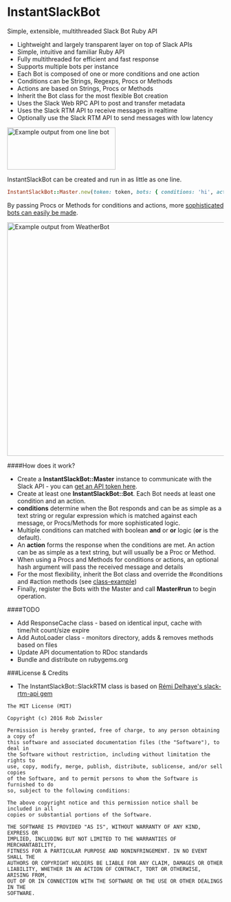 # InstantSlackBot
Simple, extensible, multithreaded Slack Bot Ruby API 
- Lightweight and largely transparent layer on top of Slack APIs
- Simple, intuitive and familiar Ruby API
- Fully multithreaded for efficient and fast response
- Supports multiple bots per instance
- Each Bot is composed of one or more conditions and one action
- Conditions can be Strings, Regexps, Procs or Methods
- Actions are based on Strings, Procs or Methods
- Inherit the Bot class for the most flexible Bot creation
- Uses the Slack Web RPC API to post and transfer metadata
- Uses the Slack RTM API to receive messages in realtime
- Optionally use the Slack RTM API to send messages with low latency


<img src="https://raw.githubusercontent.com/robzr/instant-slack-bot/master/examples/pics/one_line_slack.png" 
  alt="Example output from one line bot" height=98 width=252>

InstantSlackBot can be created and run in as little as one line.
```ruby
InstantSlackBot::Master.new(token: token, bots: { conditions: 'hi', action: 'Hello!' }).run
```

By passing Procs or Methods for conditions and actions, more [sophisticated bots can easily be made](examples).

<img src="https://raw.githubusercontent.com/robzr/instant-slack-bot/master/examples/pics/weather_bot_slack.png"
  alt="Example output from WeatherBot" height=542 width=815>

####How does it work?
* Create a **InstantSlackBot::Master** instance to communicate with the Slack API - you can 
[get an API token here](https://api.slack.com/docs/oauth-test-tokens).
* Create at least one **InstantSlackBot::Bot**. Each Bot needs at least one condition and an action.
* **conditions** determine when the Bot responds and can be as simple as a text string or 
  regular expression which is matched against each message, or Procs/Methods for more sophisticated logic.
* Multiple conditions can matched with boolean **and** or **or** logic (**or** is the default).
* An **action** forms the response when the conditions are met. An action can be as simple as a text string, but 
will usually be a Proc or Method.
* When using a Procs and Methods for conditions or actions, an optional hash argument will pass the received message and details
* For the most flexibility, inherit the Bot class and override the #conditions and #action methods (see [class-example](https://github.com/robzr/instant-slack-bot/blob/master/examples/class-bot))
* Finally, register the Bots with the Master and call **Master#run** to begin operation.

####TODO
* Add ResponseCache class - based on identical input, cache with time/hit count/size expire
* Add AutoLoader class - monitors directory, adds & removes methods based on files
* Update API documentation to RDoc standards
* Bundle and distribute on rubygems.org

###License & Credits
* The InstantSlackBot::SlackRTM class is based on [Rémi Delhaye's slack-rtm-api gem](https://github.com/rdlh/slack-rtm-api)

```
The MIT License (MIT)

Copyright (c) 2016 Rob Zwissler

Permission is hereby granted, free of charge, to any person obtaining a copy of
this software and associated documentation files (the "Software"), to deal in
the Software without restriction, including without limitation the rights to
use, copy, modify, merge, publish, distribute, sublicense, and/or sell copies
of the Software, and to permit persons to whom the Software is furnished to do
so, subject to the following conditions:

The above copyright notice and this permission notice shall be included in all
copies or substantial portions of the Software.

THE SOFTWARE IS PROVIDED "AS IS", WITHOUT WARRANTY OF ANY KIND, EXPRESS OR
IMPLIED, INCLUDING BUT NOT LIMITED TO THE WARRANTIES OF MERCHANTABILITY,
FITNESS FOR A PARTICULAR PURPOSE AND NONINFRINGEMENT. IN NO EVENT SHALL THE
AUTHORS OR COPYRIGHT HOLDERS BE LIABLE FOR ANY CLAIM, DAMAGES OR OTHER
LIABILITY, WHETHER IN AN ACTION OF CONTRACT, TORT OR OTHERWISE, ARISING FROM,
OUT OF OR IN CONNECTION WITH THE SOFTWARE OR THE USE OR OTHER DEALINGS IN THE
SOFTWARE.
```
